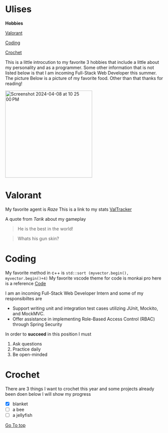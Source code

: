 # Ulises 

**Hobbies**

[Valorant](#Valorant)

[Coding](#Coding)

[Crochet](#Crochet)


This is a little introcution to my favorite 3 hobbies that include a little about my personality and as a programmer. Some other information that is not listed below is that I am incoming Full-Stack Web Developer this summer. The picture Below is a picture of my favorite food. Other than that thanks for reading!

<img width="277" alt="Screenshot 2024-04-08 at 10 25 00 PM" src="https://github.com/ulises0516/Lab1/assets/125671517/f741159d-598a-47d9-a858-f6f9622a992f">


# Valorant

My favorite agent is *Raze*
This is a link to my stats
[ValTracker](https://tracker.gg/valorant/profile/riot/Nyjmah%235555/overview?season=aca29595-40e4-01f5-3f35-b1b3d304c96e)

A quote from *Tarik* about my gameplay 

> He is the best in the world!

> Whats his gun skin?

# Coding

My favorite method in c++ is `std::sort (myvector.begin(), myvector.begin()+4)` 
My favorite vscode theme for code is monkai pro here is a reference [Code](monaki.png)

I am an incoming Full-Stack Web Developer Intern and some of my responsibiltes are
- Support writing unit and integration test cases utilizing JUnit, Mockito, and MockMVC.
- Offer assistance in implementing Role-Based Access Control (RBAC) through Spring Security

In order to **succeed** in this position I must 
1. Ask questions
2. Practice daily
3. Be open-minded

# Crochet

There are 3 things I want to crochet this year and some projects already been doen below I will show my progress
- [x] blanket
- [ ] a bee
- [ ] a jellyfish

[Go To top](#Ulises)
